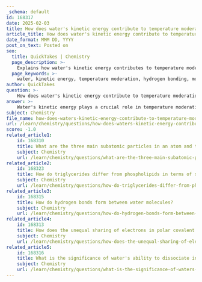 ```yaml
---
_schema: default
id: 168317
date: 2025-02-03
title: How does water's kinetic energy contribute to temperature moderation?
article_title: How does water's kinetic energy contribute to temperature moderation?
date_format: MMM DD, YYYY
post_on_text: Posted on
seo:
  title: QuickTakes | Chemistry
  page_description: >-
    Explains how water's kinetic energy contributes to temperature moderation through molecular movement, hydrogen bonding, and high specific heat capacity.
  page_keywords: >-
    water, kinetic energy, temperature moderation, hydrogen bonding, molecular properties, high specific heat capacity, thermal energy, temperature regulation, ecosystems, homeostasis
author: QuickTakes
question: >-
    How does water's kinetic energy contribute to temperature moderation?
answer: >-
    Water's kinetic energy plays a crucial role in temperature moderation due to its unique molecular properties and the dynamics of hydrogen bonding. Here’s how it works:\n\n1. **Kinetic Energy and Molecular Movement**: In liquid water, the molecules are in constant motion, possessing thermal energy. This kinetic energy causes water molecules to collide and interact with one another. The temperature of a substance is a measure of the average kinetic energy of its molecules; thus, as the kinetic energy increases, so does the temperature.\n\n2. **Hydrogen Bonding**: Water molecules are polar, which allows them to form hydrogen bonds with each other. These bonds are relatively weak and temporary, constantly forming and breaking as the molecules move. When water is heated, the kinetic energy of the molecules increases, leading to more frequent and energetic collisions. However, a significant amount of this energy is used to break the hydrogen bonds rather than increasing the temperature of the water. This property is known as high specific heat capacity.\n\n3. **High Specific Heat Capacity**: Water's high specific heat means it can absorb a lot of heat without a significant change in temperature. This is vital for temperature regulation in biological systems and environments. For example, large bodies of water can absorb heat during the day and release it slowly at night, moderating the temperature of the surrounding area.\n\n4. **Energy Dynamics**: The energy dynamics in water, where kinetic energy is temporarily stored in the form of hydrogen bonds, contribute to its ability to stabilize temperatures. This is particularly important in ecosystems, where organisms rely on stable temperatures for survival.\n\nIn summary, the kinetic energy of water molecules, combined with the formation and breaking of hydrogen bonds, allows water to moderate temperature effectively. This property is essential for maintaining homeostasis in living organisms and regulating climate in natural environments.
subject: Chemistry
file_name: how-does-waters-kinetic-energy-contribute-to-temperature-moderation.md
url: /learn/chemistry/questions/how-does-waters-kinetic-energy-contribute-to-temperature-moderation
score: -1.0
related_article1:
    id: 168310
    title: What are the three main subatomic particles in an atom and their respective charges?
    subject: Chemistry
    url: /learn/chemistry/questions/what-are-the-three-main-subatomic-particles-in-an-atom-and-their-respective-charges
related_article2:
    id: 168323
    title: How do triglycerides differ from phospholipids in terms of structure and function?
    subject: Chemistry
    url: /learn/chemistry/questions/how-do-triglycerides-differ-from-phospholipids-in-terms-of-structure-and-function
related_article3:
    id: 168315
    title: How do hydrogen bonds form between water molecules?
    subject: Chemistry
    url: /learn/chemistry/questions/how-do-hydrogen-bonds-form-between-water-molecules
related_article4:
    id: 168313
    title: How does the unequal sharing of electrons in polar covalent bonds lead to partial charges?
    subject: Chemistry
    url: /learn/chemistry/questions/how-does-the-unequal-sharing-of-electrons-in-polar-covalent-bonds-lead-to-partial-charges
related_article5:
    id: 168316
    title: What is the significance of water's ability to dissociate into ions?
    subject: Chemistry
    url: /learn/chemistry/questions/what-is-the-significance-of-waters-ability-to-dissociate-into-ions
---
```


&nbsp;